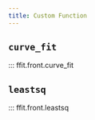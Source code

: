 ```yaml
---
title: Custom Function
---
```


## `curve_fit`

::: ffit.front.curve_fit

## `leastsq`

::: ffit.front.leastsq
